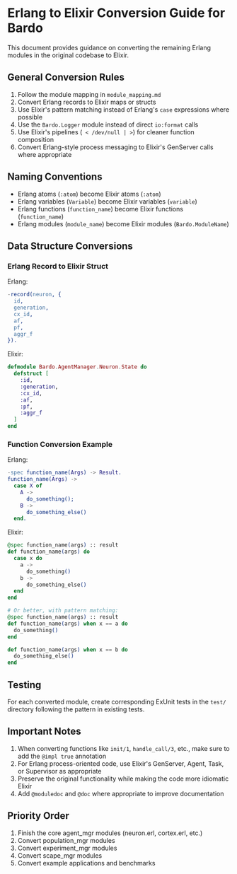 # Erlang to Elixir Conversion Guide for Bardo

This document provides guidance on converting the remaining Erlang modules in the original codebase to Elixir.

## General Conversion Rules

1. Follow the module mapping in `module_mapping.md`
2. Convert Erlang records to Elixir maps or structs
3. Use Elixir's pattern matching instead of Erlang's `case` expressions where possible
4. Use the `Bardo.Logger` module instead of direct `io:format` calls
5. Use Elixir's pipelines (` < /dev/null | >`) for cleaner function composition
6. Convert Erlang-style process messaging to Elixir's GenServer calls where appropriate

## Naming Conventions

- Erlang atoms (`:atom`) become Elixir atoms (`:atom`)
- Erlang variables (`Variable`) become Elixir variables (`variable`)
- Erlang functions (`function_name`) become Elixir functions (`function_name`)
- Erlang modules (`module_name`) become Elixir modules (`Bardo.ModuleName`)

## Data Structure Conversions

### Erlang Record to Elixir Struct

Erlang:
```erlang
-record(neuron, {
  id,
  generation,
  cx_id,
  af,
  pf,
  aggr_f
}).
```

Elixir:
```elixir
defmodule Bardo.AgentManager.Neuron.State do
  defstruct [
    :id,
    :generation, 
    :cx_id,
    :af,
    :pf,
    :aggr_f
  ]
end
```

### Function Conversion Example

Erlang:
```erlang
-spec function_name(Args) -> Result.
function_name(Args) ->
  case X of
    A ->
      do_something();
    B ->
      do_something_else()
  end.
```

Elixir:
```elixir
@spec function_name(args) :: result
def function_name(args) do
  case x do
    a -> 
      do_something()
    b -> 
      do_something_else()
  end
end

# Or better, with pattern matching:
@spec function_name(args) :: result
def function_name(args) when x == a do
  do_something()
end

def function_name(args) when x == b do
  do_something_else()
end
```

## Testing

For each converted module, create corresponding ExUnit tests in the `test/` directory following the pattern in existing tests.

## Important Notes

1. When converting functions like `init/1`, `handle_call/3`, etc., make sure to add the `@impl true` annotation
2. For Erlang process-oriented code, use Elixir's GenServer, Agent, Task, or Supervisor as appropriate
3. Preserve the original functionality while making the code more idiomatic Elixir
4. Add `@moduledoc` and `@doc` where appropriate to improve documentation

## Priority Order

1. Finish the core agent_mgr modules (neuron.erl, cortex.erl, etc.)
2. Convert population_mgr modules
3. Convert experiment_mgr modules
4. Convert scape_mgr modules
5. Convert example applications and benchmarks
